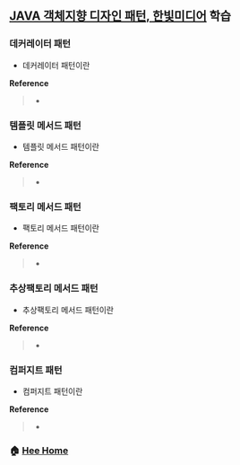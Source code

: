 ## [JAVA 객체지향 디자인 패턴, 한빛미디어](http://www.kyobobook.co.kr/product/detailViewKor.laf?mallGb=KOR&ejkGb=KOR&barcode=9788968480911&orderClick=JAj) 학습

### 데커레이터 패턴
* 데커레이터 패턴이란

**Reference**
> - []()

### 템플릿 메서드 패턴
* 템플릿 메서드 패턴이란

**Reference**
> - []()

### 팩토리 메서드 패턴
* 팩토리 메서드 패턴이란

**Reference**
> - []()

### 추상팩토리 메서드 패턴
* 추상팩토리 메서드 패턴이란

**Reference**
> - []()

### 컴퍼지트 패턴
* 컴퍼지트 패턴이란

**Reference**
> - []()


### :house: [Hee Home](https://github.com/T-WWL/WWL/tree/master/hee)
